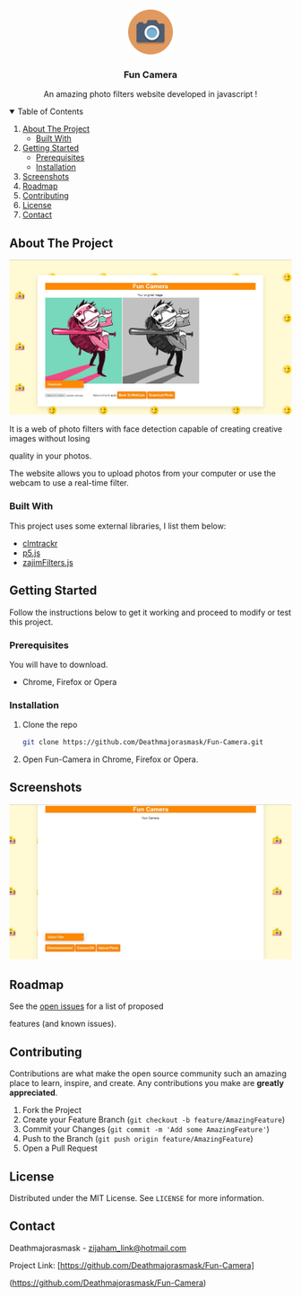 <!-- HEADER -->
<br />
<p align="center">
 <a href="https://github.com/Deathmajorasmask/Fun-Camera">
    <img src="images/funcamera_logo.png" alt="Logo" width="80" height="80">
 </a>

  <h3 align="center">Fun Camera</h3>

  <p align="center">
    An amazing photo filters website developed in javascript !
    <br />
  </p>
</p>

<!-- TABLE OF CONTENTS -->
<details open="open">
  <summary>Table of Contents</summary>
  <ol>
    <li>
      <a href="#about-the-project">About The Project</a>
      <ul>
        <li><a href="#built-with">Built With</a></li>
      </ul>
    </li>
    <li>
      <a href="#getting-started">Getting Started</a>
      <ul>
        <li><a href="#prerequisites">Prerequisites</a></li>
        <li><a href="#installation">Installation</a></li>
      </ul>
    </li>
    <li><a href="#screenshots">Screenshots</a></li>
    <li><a href="#roadmap">Roadmap</a></li>
    <li><a href="#contributing">Contributing</a></li>
    <li><a href="#license">License</a></li>
    <li><a href="#contact">Contact</a></li>
  </ol>
</details>


<!-- ABOUT THE PROJECT -->
## About The Project

[![Product Name Screen Shot][screenshot]](https://github.com/Deathmajorasmask/Fun-Camera)

It is a web of photo filters with face detection capable of creating creative images without losing 

quality in your photos.

The website allows you to upload photos from your computer or use the webcam to use a real-time filter.

### Built With

This project uses some external libraries, I list them below:
* [clmtrackr](https://github.com/auduno/clmtrackr)
* [p5.js](https://p5js.org/)
* [zajimFilters.js](https://github.com/Deathmajorasmask/Fun-Camera/blob/main/js/zajimFilters.js)



<!-- GETTING STARTED -->
## Getting Started

Follow the instructions below to get it working and proceed to modify or test this project.

### Prerequisites

You will have to download.
* Chrome, Firefox or Opera



### Installation

1. Clone the repo
   ```sh
   git clone https://github.com/Deathmajorasmask/Fun-Camera.git
   ```

2. Open Fun-Camera in Chrome, Firefox or Opera.


## Screenshots
![Product Name Screen Shot][screenshot01]


<!-- ROADMAP -->
## Roadmap

See the [open issues](https://github.com/Deathmajorasmask/Fun-Camera/issues) for a list of proposed 

features (and known issues).



<!-- CONTRIBUTING -->
## Contributing

Contributions are what make the open source community such an amazing place to learn, inspire, and create. Any contributions you make are **greatly appreciated**.

1. Fork the Project
2. Create your Feature Branch (`git checkout -b feature/AmazingFeature`)
3. Commit your Changes (`git commit -m 'Add some AmazingFeature'`)
4. Push to the Branch (`git push origin feature/AmazingFeature`)
5. Open a Pull Request



<!-- LICENSE -->
## License

Distributed under the MIT License. See `LICENSE` for more information.



<!-- CONTACT -->
## Contact

Deathmajorasmask - zijaham_link@hotmail.com

Project Link: [https://github.com/Deathmajorasmask/Fun-Camera]

(https://github.com/Deathmajorasmask/Fun-Camera)




<!-- MARKDOWN LINKS & IMAGES -->
[screenshot]: images/Screen01_FunCamera.JPG
[screenshot01]: images/Screen02_FunCamera.JPG
